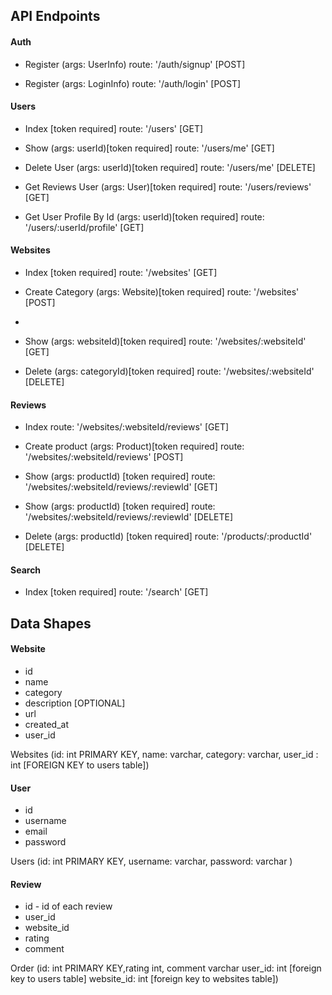 ## API Endpoints

#### Auth
- Register (args: UserInfo)
  route: '/auth/signup' [POST]

- Register (args: LoginInfo)
  route: '/auth/login' [POST]

#### Users
- Index [token required]
  route: '/users' [GET]

- Show (args: userId)[token required]
  route: '/users/me' [GET]

- Delete User (args: userId)[token required]
  route: '/users/me' [DELETE]

- Get Reviews User (args: User)[token required]
  route: '/users/reviews' [GET]

- Get User Profile By Id (args: userId)[token required]
  route: '/users/:userId/profile' [GET]


#### Websites
- Index [token required]
  route: '/websites' [GET]

- Create Category (args: Website)[token required]
  route: '/websites' [POST]
- 
- Show (args: websiteId)[token required]
  route: '/websites/:websiteId' [GET] 

- Delete (args: categoryId)[token required]
  route: '/websites/:websiteId' [DELETE] 

#### Reviews
- Index 
  route: '/websites/:websiteId/reviews' [GET]

- Create product (args: Product)[token required]
  route: '/websites/:websiteId/reviews' [POST]

- Show (args: productId) [token required]
  route: '/websites/:websiteId/reviews/:reviewId' [GET]

- Show (args: productId) [token required]
  route: '/websites/:websiteId/reviews/:reviewId' [DELETE]

- Delete (args: productId) [token required]
  route: '/products/:productId' [DELETE]



#### Search
- Index [token required]
  route: '/search' [GET]




## Data Shapes
#### Website
-  id
- name
- category
- description [OPTIONAL]
- url
- created_at
- user_id

Websites (id: int PRIMARY KEY, name: varchar, category: varchar, user_id : int [FOREIGN KEY to users table])

#### User
- id
- username
- email
- password

Users (id: int PRIMARY KEY, username: varchar,  password: varchar )

#### Review
- id - id of each review
- user_id
- website_id
- rating
- comment

Order (id: int PRIMARY KEY,rating int, comment varchar user_id: int [foreign key to users table] website_id: int [foreign key to websites table])
